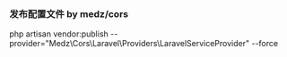 



### 发布配置文件 by medz/cors
php artisan vendor:publish --provider="Medz\Cors\Laravel\Providers\LaravelServiceProvider" --force